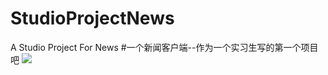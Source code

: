 # StudioProjectNews
A Studio Project For News
#一个新闻客户端--作为一个实习生写的第一个项目吧
![](https://github.com/1212300114/StudioProjectNews/raw/master/StudioProjectNews/ffff/xg/xiaoguo1)  
